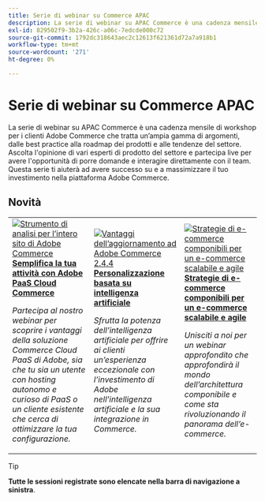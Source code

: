 ```yaml
---
title: Serie di webinar su Commerce APAC
description: La serie di webinar su APAC Commerce è una cadenza mensile di workshop per i clienti Adobe Commerce che tratta un’ampia gamma di argomenti, dalle best practice alla roadmap dei prodotti e alle tendenze del settore.
exl-id: 829502f9-3b2a-426c-a06c-7edcde000c72
source-git-commit: 1792dc318643aec2c12613f621361d72a7a918b1
workflow-type: tm+mt
source-wordcount: '271'
ht-degree: 0%

---
```


# Serie di webinar su Commerce APAC

La serie di webinar su APAC Commerce è una cadenza mensile di workshop per i clienti Adobe Commerce che tratta un’ampia gamma di argomenti, dalle best practice alla roadmap dei prodotti e alle tendenze del settore. Ascolta l&#39;opinione di vari esperti di prodotto del settore e partecipa live per avere l&#39;opportunità di porre domande e interagire direttamente con il team. Questa serie ti aiuterà ad avere successo su e a massimizzare il tuo investimento nella piattaforma Adobe Commerce.

## Novità

<table>
<tr>
  <td>
    <a href="https://experienceleague.adobe.com/docs/events/apac-commerce-recordings/2023/adobes-paas-cloud-commerce.html">
      <img alt="Strumento di analisi per l’intero sito di Adobe Commerce" src="https://video.tv.adobe.com/v/3419132?format=jpeg" />
    </a>
     <div>
      <a href="https://experienceleague.adobe.com/docs/events/apac-commerce-recordings/2023/adobes-paas-cloud-commerce.html">
        <strong>Semplifica la tua attività con Adobe PaaS Cloud Commerce</strong>
      </a>
    </div>
    <p>
    <em>Partecipa al nostro webinar per scoprire i vantaggi della soluzione Commerce Cloud PaaS di Adobe, sia che tu sia un utente con hosting autonomo e curioso di PaaS o un cliente esistente che cerca di ottimizzare la tua configurazione.</em>
    <p>
  </td>
  <td>
    <a href="https://experienceleague.adobe.com/docs/events/apac-commerce-recordings/2023/ai-personalisation.html">
      <img alt="Vantaggi dell’aggiornamento ad Adobe Commerce 2.4.4" src="https://video.tv.adobe.com/v/3419107?format=jpeg" />
    </a>
     <div>
      <a href="https://experienceleague.adobe.com/docs/events/apac-commerce-recordings/2023/ai-personalisation.html">
        <strong>Personalizzazione basata su intelligenza artificiale</strong>
      </a>
    </div>
    <p>
    <em>Sfrutta la potenza dell’intelligenza artificiale per offrire ai clienti un’esperienza eccezionale con l’investimento di Adobe nell’intelligenza artificiale e la sua integrazione in Commerce.</em>
    <p>
  </td>
  <td>
    <a href="https://experienceleague.adobe.com/docs/events/apac-commerce-recordings/2023/composable-commerce.html">
      <img alt="Strategie di e-commerce componibili per un e-commerce scalabile e agile" src="https://video.tv.adobe.com/v/3420655?format=jpeg" />
    </a>
     <div>
      <a href="https://experienceleague.adobe.com/docs/events/apac-commerce-recordings/2023/composable-commerce.html">
        <strong>Strategie di e-commerce componibili per un e-commerce scalabile e agile</strong>
      </a>
    </div>
    <p>
    <em>Unisciti a noi per un webinar approfondito che approfondirà il mondo dell’architettura componibile e come sta rivoluzionando il panorama dell’e-commerce.</em>
    <p>
  </td>  
</tr>
</table>

>[!TIP]
>
>**Tutte le sessioni registrate sono elencate nella barra di navigazione a sinistra**.
